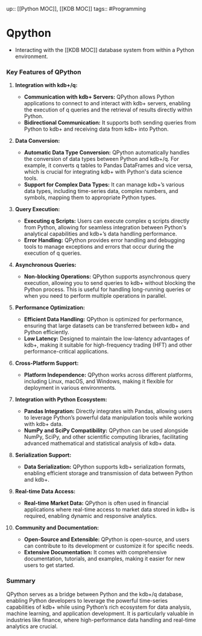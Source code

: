up:: [[Python MOC]],  [[KDB MOC]]
tags:: #Programming 
# Qpython
-  Interacting with the [[KDB MOC]] database system from within a Python environment. 
### Key Features of QPython
1. **Integration with kdb+/q:**
   - **Communication with kdb+ Servers:** QPython allows Python applications to connect to and interact with kdb+ servers, enabling the execution of q queries and the retrieval of results directly within Python.
   - **Bidirectional Communication:** It supports both sending queries from Python to kdb+ and receiving data from kdb+ into Python.

2. **Data Conversion:**
   - **Automatic Data Type Conversion:** QPython automatically handles the conversion of data types between Python and kdb+/q. For example, it converts q tables to Pandas DataFrames and vice versa, which is crucial for integrating kdb+ with Python's data science tools.
   - **Support for Complex Data Types:** It can manage kdb+’s various data types, including time-series data, complex numbers, and symbols, mapping them to appropriate Python types.

3. **Query Execution:**
   - **Executing q Scripts:** Users can execute complex q scripts directly from Python, allowing for seamless integration between Python's analytical capabilities and kdb+’s data handling performance.
   - **Error Handling:** QPython provides error handling and debugging tools to manage exceptions and errors that occur during the execution of q queries.

4. **Asynchronous Queries:**
   - **Non-blocking Operations:** QPython supports asynchronous query execution, allowing you to send queries to kdb+ without blocking the Python process. This is useful for handling long-running queries or when you need to perform multiple operations in parallel.

5. **Performance Optimization:**
   - **Efficient Data Handling:** QPython is optimized for performance, ensuring that large datasets can be transferred between kdb+ and Python efficiently.
   - **Low Latency:** Designed to maintain the low-latency advantages of kdb+, making it suitable for high-frequency trading (HFT) and other performance-critical applications.

6. **Cross-Platform Support:**
   - **Platform Independence:** QPython works across different platforms, including Linux, macOS, and Windows, making it flexible for deployment in various environments.

7. **Integration with Python Ecosystem:**
   - **Pandas Integration:** Directly integrates with Pandas, allowing users to leverage Python’s powerful data manipulation tools while working with kdb+ data.
   - **NumPy and SciPy Compatibility:** QPython can be used alongside NumPy, SciPy, and other scientific computing libraries, facilitating advanced mathematical and statistical analysis of kdb+ data.

8. **Serialization Support:**
   - **Data Serialization:** QPython supports kdb+ serialization formats, enabling efficient storage and transmission of data between Python and kdb+.

9. **Real-time Data Access:**
   - **Real-time Market Data:** QPython is often used in financial applications where real-time access to market data stored in kdb+ is required, enabling dynamic and responsive analytics.

10. **Community and Documentation:**
    - **Open-Source and Extensible:** QPython is open-source, and users can contribute to its development or customize it for specific needs.
    - **Extensive Documentation:** It comes with comprehensive documentation, tutorials, and examples, making it easier for new users to get started.

### Summary
QPython serves as a bridge between Python and the kdb+/q database, enabling Python developers to leverage the powerful time-series capabilities of kdb+ while using Python’s rich ecosystem for data analysis, machine learning, and application development. It is particularly valuable in industries like finance, where high-performance data handling and real-time analytics are crucial.